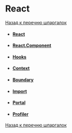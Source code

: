 # React

[Назад к перечню шпаргалок][back]

- #### [React](react.md)
- #### [React.Component](react-component.md)
- #### [Hooks](hooks.md)
- #### [Context](context.md)
- #### [Boundary](boundary.md)
- #### [Import](import.md)
- #### [Portal](portal.md)
- #### [Profiler](profiler.md)

[Назад к перечню шпаргалок][back]

[back]: <../.> "Назад к перечню шпаргалок"